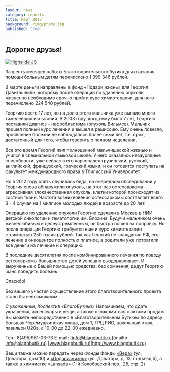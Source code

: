 ```yaml
---
layout: news
category: reports
title: Март 2013
background: /img/photo.jpg
published: true
---
```


<h2>Дорогие друзья!</h2>

<div class="slides">
<a href="http://blagobutik.ru/img/davitashvili.jpg" class="highslide" onclick="return hs.expand(this)"><img src="http://blagobutik.ru/img/davitashvili_thumb.jpg" alt="Highslide JS" title="Click to enlarge"></a>
</div>

За шесть месяцев работы Благотворительного бутика для оказания помощи больным детям перечислено 1 399 346 рублей.  

В марте деньги направлены в фонд «Подари жизнь» для Георгия Давиташвили, которому после операции по удалению опухоли жизненно необходимо срочно пройти курс химиотерапии,  для него перечислено 224 540 рублей.  

Георгию всего 17 лет, но на долю этого мальчика уже выпало много тяжелейших испытаний.  В 2003 году, когда ему было 7 лет, Георгию поставили диагноз –  нефробластома (опухоль Вильмса). Мальчик прошел полный курс лечения и вышел в ремиссию. Ему очень повезло, проявление болезни не наблюдалось более семи лет, т.е. срок, достаточный для того, чтобы говорить о полном исцелении.  

Все это время Георгий жил полноценной мальчишеской жизнью и учился в специальной языковой школе. У него оказались незаурядные способности.  уже сейчас в его «арсенале» грузинский, русский, английский, французский, греческий языки, и он готовится поступать на факультет международного права в Тбилисский Университет.  

Но в 2012 году опять случилась беда, на очередном обследовании у Георгия снова обнаружили опухоль, на этот раз остеосаркома - агрессивная злокачественная опухоль, клетки которой происходят из костной ткани.  Частота возникновения остеосаркомы составляет всего 3 - 4 случая на 1 миллион молодых людей в возрасте до 20 лет.  

Операцию по удалению опухоли Георгию сделали в Москве в НИИ детской онкологии и гематологии им. Блохина. Будучи мальчиком очень жизнелюбивым и целеустремленным, он быстро пошел на поправку. Но после операции Георгию требуется еще и курс химиотерапии стоимостью 250 тысяч рублей. Так как Георгий не гражданин РФ, его лечение в онкоцентре полностью платное,  а родители уже потратили все деньги на лечение и операцию.  

В последние десятилетия после комбинированного лечения по поводу остеосаркомы большинство детей успешно выздоравливает.  И вырученные с Вашей помощью средства, без сомнения, дадут Георгию шанс победить болезнь. 

Спасибо!

Без вашего участия осуществление этого благотворительного проекта стало бы невозможным.   


*С уважением, 
Коллектив «БлагоБутика»*
Напоминаем, что сдать украшения, аксессуары и вещи, а также ознакомиться с актами продаж Вы можете непосредственно в «Благотворительном Бутике» по адресу: Большая Черемушкинская улица, дом 1, ТРЦ РИО, цокольный этаж, павильон U20а, 
с 10-00 до 22-00 ежедневно.  


Тел.: 8(495)961-03-73  E-mail: [info@blagobutik.ru](mailto: info@blagobutik.ru) [www.blagobutik.ru](http://www.blagobutik.ru)  


Вещи также можно передать через Фонды Фонды [«Вера»](www.hospicefund.ru) (ул. Доватора, дом 10) и [«Подари жизнь»](http://podari-zhizn.ru) (ул. Доватора, д. 13, подъезд 5), а также в химчистке «Lansada» (1-й Колобовский пер., 25, стр. 2)